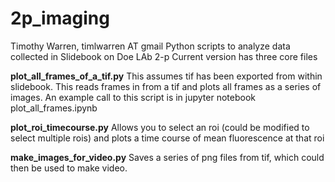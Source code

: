 # 2p_imaging
Timothy Warren, timlwarren AT gmail
Python scripts to analyze data collected in Slidebook on Doe LAb 2-p
Current version has three core files

**plot_all_frames_of_a_tif.py**
This assumes tif has been exported from within slidebook. This reads frames in from a tif and plots all frames as a series of images.
An example call to this script is in jupyter notebook plot_all_frames.ipynb

**plot_roi_timecourse.py**
Allows you to select an roi (could be modified to select multiple rois) and plots a time course of mean fluorescence at that roi

**make_images_for_video.py**
Saves a series of png files from tif, which could then be used to make video.
    
